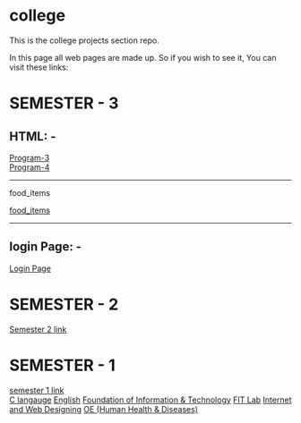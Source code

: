 # college
This is the college projects section repo.

In this page all web pages are made up. So if you wish to see it, You can visit these links:

<h1>SEMESTER - 3</h1>

<h2>HTML: -</h2>
<a href="https://s488u.github.io/college/SEMESTER_3/HTML/Program-3/Admission_form.html">Program-3</a>
<br>
<a href="https://s488u.github.io/college/SEMESTER_3/HTML/Program-4/index.html">Program-4</a>
<hr>
<p>food_items</p>
<a href="https://s488u.github.io/college/SEMESTER_3/HTML/food_items/food-items.html">food_items</a>
<br>


<hr>
<h2>login Page: -</h2>
<a href="https://s488u.github.io/college/login/index.html">Login Page</a>

<h1>SEMESTER - 2</h1>
<a href="https://github.com/S488U/college/tree/main/SEMESTER_2">Semester 2 link</a>

<h1>SEMESTER - 1</h1>
<a href="https://github.com/S488U/college/tree/main/SEMESTER_1">semester 1 link</a>
<br>
<a href="https://github.com/S488U/college/tree/main/SEMESTER_1/C">C langauge</a>
<a href="https://github.com/S488U/college/tree/main/SEMESTER_1/English">English</a>
<a href="https://github.com/S488U/college/tree/main/SEMESTER_1/FIT">Foundation of Information & Technology</a>
<a href="https://github.com/S488U/college/tree/main/SEMESTER_1/FIT_lab">FIT Lab</a>
<a href="https://github.com/S488U/college/tree/main/SEMESTER_1/IW">Internet and Web Designing</a>
<a href="https://github.com/S488U/college/tree/main/SEMESTER_1/OE_Human Health_&_Diseases">OE (Human Health & Diseases)</a>